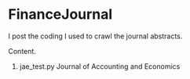 # FinanceJournal


I post the coding I used to crawl the journal abstracts.

Content.
1. jae_test.py
Journal of Accounting and Economics
